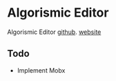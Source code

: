 # Algorismic Editor

Algorismic Editor [github](https://github.com/AbdulazizSulaymon/algorismic-editor).
[website](https://algorismic-editor.vercel.app/)

## Todo

- Implement Mobx
